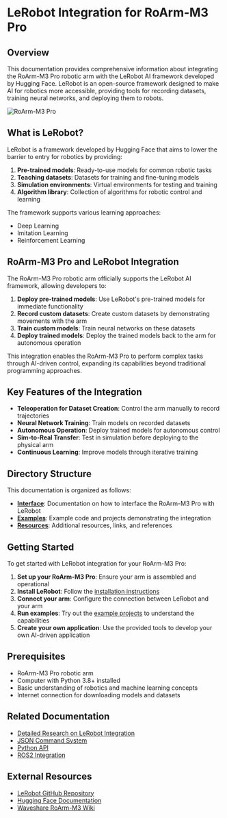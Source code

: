 # LeRobot Integration for RoArm-M3 Pro

## Overview

This documentation provides comprehensive information about integrating the RoArm-M3 Pro robotic arm with the LeRobot AI framework developed by Hugging Face. LeRobot is an open-source framework designed to make AI for robotics more accessible, providing tools for recording datasets, training neural networks, and deploying them to robots.

![RoArm-M3 Pro](https://www.waveshare.com/w/upload/9/95/500px-RAM3-web1%282%29.png)

## What is LeRobot?

LeRobot is a framework developed by Hugging Face that aims to lower the barrier to entry for robotics by providing:

1. **Pre-trained models**: Ready-to-use models for common robotic tasks
2. **Teaching datasets**: Datasets for training and fine-tuning models
3. **Simulation environments**: Virtual environments for testing and training
4. **Algorithm library**: Collection of algorithms for robotic control and learning

The framework supports various learning approaches:
- Deep Learning
- Imitation Learning
- Reinforcement Learning

## RoArm-M3 Pro and LeRobot Integration

The RoArm-M3 Pro robotic arm officially supports the LeRobot AI framework, allowing developers to:

1. **Deploy pre-trained models**: Use LeRobot's pre-trained models for immediate functionality
2. **Record custom datasets**: Create custom datasets by demonstrating movements with the arm
3. **Train custom models**: Train neural networks on these datasets
4. **Deploy trained models**: Deploy the trained models back to the arm for autonomous operation

This integration enables the RoArm-M3 Pro to perform complex tasks through AI-driven control, expanding its capabilities beyond traditional programming approaches.

## Key Features of the Integration

- **Teleoperation for Dataset Creation**: Control the arm manually to record trajectories
- **Neural Network Training**: Train models on recorded datasets
- **Autonomous Operation**: Deploy trained models for autonomous control
- **Sim-to-Real Transfer**: Test in simulation before deploying to the physical arm
- **Continuous Learning**: Improve models through iterative training

## Directory Structure

This documentation is organized as follows:

- **[Interface](./interface/)**: Documentation on how to interface the RoArm-M3 Pro with LeRobot
- **[Examples](./examples/)**: Example code and projects demonstrating the integration
- **[Resources](./resources/)**: Additional resources, links, and references

## Getting Started

To get started with LeRobot integration for your RoArm-M3 Pro:

1. **Set up your RoArm-M3 Pro**: Ensure your arm is assembled and operational
2. **Install LeRobot**: Follow the [installation instructions](./interface/installation.md)
3. **Connect your arm**: Configure the connection between LeRobot and your arm
4. **Run examples**: Try out the [example projects](./examples/) to understand the capabilities
5. **Create your own application**: Use the provided tools to develop your own AI-driven application

## Prerequisites

- RoArm-M3 Pro robotic arm
- Computer with Python 3.8+ installed
- Basic understanding of robotics and machine learning concepts
- Internet connection for downloading models and datasets

## Related Documentation

- [Detailed Research on LeRobot Integration](../research/software/lerobot_integration/README.md)
- [JSON Command System](../research/software/JSON_Command_System.md)
- [Python API](../research/software/Python_API.md)
- [ROS2 Integration](../research/software/ROS2_Integration.md)

## External Resources

- [LeRobot GitHub Repository](https://github.com/huggingface/lerobot)
- [Hugging Face Documentation](https://huggingface.co/docs)
- [Waveshare RoArm-M3 Wiki](https://www.waveshare.com/wiki/RoArm-M3)

